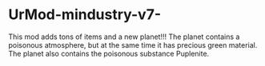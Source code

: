 # UrMod-mindustry-v7-
This mod adds tons of items and a new planet!!! The planet contains a poisonous atmosphere, but at the same time it has precious green material. The planet also contains the poisonous substance Puplenite.
